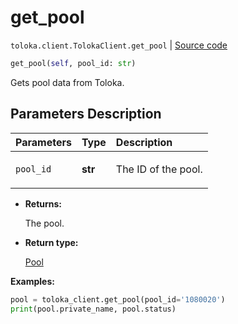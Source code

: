 # get_pool
`toloka.client.TolokaClient.get_pool` | [Source code](https://github.com/Toloka/toloka-kit/blob/v1.2.1/src/client/__init__.py#L1698)

```python
get_pool(self, pool_id: str)
```

Gets pool data from Toloka.

## Parameters Description

| Parameters | Type | Description |
| :----------| :----| :-----------|
`pool_id`|**str**|<p>The ID of the pool.</p>

* **Returns:**

  The pool.

* **Return type:**

  [Pool](toloka.client.pool.Pool.md)

**Examples:**


```python
pool = toloka_client.get_pool(pool_id='1080020')
print(pool.private_name, pool.status)
```
